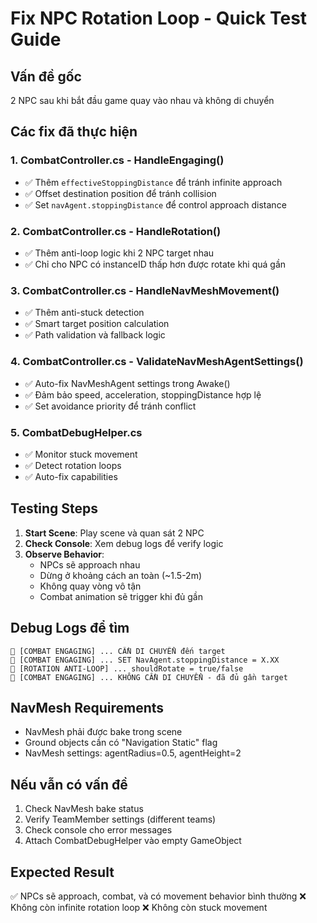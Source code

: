 # Fix NPC Rotation Loop - Quick Test Guide

## Vấn đề gốc
2 NPC sau khi bắt đầu game quay vào nhau và không di chuyển

## Các fix đã thực hiện

### 1. CombatController.cs - HandleEngaging()
- ✅ Thêm `effectiveStoppingDistance` để tránh infinite approach
- ✅ Offset destination position để tránh collision
- ✅ Set `navAgent.stoppingDistance` để control approach distance

### 2. CombatController.cs - HandleRotation()  
- ✅ Thêm anti-loop logic khi 2 NPC target nhau
- ✅ Chỉ cho NPC có instanceID thấp hơn được rotate khi quá gần

### 3. CombatController.cs - HandleNavMeshMovement()
- ✅ Thêm anti-stuck detection
- ✅ Smart target position calculation
- ✅ Path validation và fallback logic

### 4. CombatController.cs - ValidateNavMeshAgentSettings()
- ✅ Auto-fix NavMeshAgent settings trong Awake()
- ✅ Đảm bảo speed, acceleration, stoppingDistance hợp lệ
- ✅ Set avoidance priority để tránh conflict

### 5. CombatDebugHelper.cs
- ✅ Monitor stuck movement
- ✅ Detect rotation loops  
- ✅ Auto-fix capabilities

## Testing Steps

1. **Start Scene**: Play scene và quan sát 2 NPC
2. **Check Console**: Xem debug logs để verify logic
3. **Observe Behavior**: 
   - NPCs sẽ approach nhau
   - Dừng ở khoảng cách an toàn (~1.5-2m)
   - Không quay vòng vô tận
   - Combat animation sẽ trigger khi đủ gần

## Debug Logs để tìm

```
🎯 [COMBAT ENGAGING] ... CẦN DI CHUYỂN đến target
🔧 [COMBAT ENGAGING] ... SET NavAgent.stoppingDistance = X.XX
🔄 [ROTATION ANTI-LOOP] ... shouldRotate = true/false
🛑 [COMBAT ENGAGING] ... KHÔNG CẦN DI CHUYỂN - đã đủ gần target
```

## NavMesh Requirements

- NavMesh phải được bake trong scene
- Ground objects cần có "Navigation Static" flag  
- NavMesh settings: agentRadius=0.5, agentHeight=2

## Nếu vẫn có vấn đề

1. Check NavMesh bake status
2. Verify TeamMember settings (different teams)
3. Check console cho error messages
4. Attach CombatDebugHelper vào empty GameObject

## Expected Result
✅ NPCs sẽ approach, combat, và có movement behavior bình thường
❌ Không còn infinite rotation loop
❌ Không còn stuck movement
